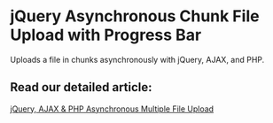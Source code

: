 # jQuery Asynchronous Chunk File Upload with Progress Bar

Uploads a file in chunks asynchronously with jQuery, AJAX, and PHP.

## Read our detailed article:

[jQuery, AJAX & PHP Asynchronous Multiple File Upload](https://orangeable.com/javascript/async-file-upload)
